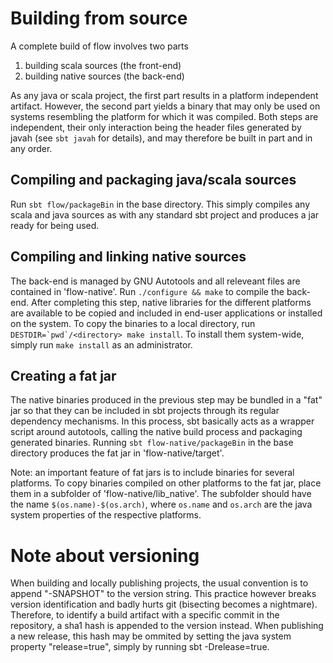 # Building from source
A complete build of flow involves two parts

 1. building scala sources (the front-end)
 2. building native sources (the back-end)

As any java or scala project, the first part results in a platform independent artifact. However, the second part yields a binary that may only be used on systems resembling the platform for which it was compiled. Both steps are independent, their only interaction being the header files generated by javah (see `sbt javah` for details), and may therefore be built in part and in any order.

## Compiling and packaging java/scala sources
Run `sbt flow/packageBin` in the base directory. This simply compiles any scala and java sources as with any standard sbt project and produces a jar ready for being used.

## Compiling and linking native sources
The back-end is managed by GNU Autotools and all releveant files are contained in 'flow-native'. Run `./configure && make` to compile the back-end. After completing this step, native libraries for the different platforms are available to be copied and included in end-user applications or installed on the system. To copy the binaries to a local directory, run ```DESTDIR=`pwd`/<directory> make install```. To install them system-wide, simply run `make install` as an administrator.

## Creating a fat jar
The native binaries produced in the previous step may be bundled in a "fat" jar so that they can be included in sbt projects through its regular dependency mechanisms. In this process, sbt basically acts as a wrapper script around autotools, calling the native build process and packaging generated binaries. Running `sbt flow-native/packageBin` in the base directory produces the fat jar in 'flow-native/target'.

Note: an important feature of fat jars is to include binaries for several platforms. To copy binaries compiled on other platforms to the fat jar, place them in a subfolder of 'flow-native/lib_native'. The subfolder should have the name `$(os.name)-$(os.arch)`, where `os.name` and `os.arch` are the java system properties of the respective platforms.

# Note about versioning
When building and locally publishing projects, the usual convention is to append "-SNAPSHOT" to the version string. This practice however breaks version identification and badly hurts git (bisecting becomes a nightmare). Therefore, to identify a build artifact with a specific commit in the repository, a sha1 hash is appended to the version instead. When publishing a new release, this hash may be ommited by setting the java system property "release=true", simply by running sbt -Drelease=true.